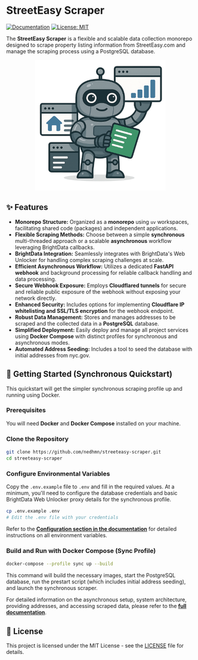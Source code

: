 # StreetEasy Scraper

[![Documentation](https://img.shields.io/badge/Documentation-Link-blue)](https://nedhmn.github.io/streeteasy-scraper/)
[![License: MIT](https://img.shields.io/badge/License-MIT-yellow.svg)](./LICENSE)

The **StreetEasy Scraper** is a flexible and scalable data collection monorepo designed to scrape property listing information from StreetEasy.com and manage the scraping process using a PostgreSQL database.

<div align="center" style="margin-bottom: 20px">
    <img src="./docs/src/assets/scraper-hero.png" alt="Scraper mascot hero section" height="350px">
</div>

## ✨ Features

- **Monorepo Structure:** Organized as a **monorepo** using `uv` workspaces, facilitating shared code (packages) and independent applications.
- **Flexible Scraping Methods:** Choose between a simple **synchronous** multi-threaded approach or a scalable **asynchronous** workflow leveraging BrightData callbacks.
- **BrightData Integration:** Seamlessly integrates with BrightData's Web Unlocker for handling complex scraping challenges at scale.
- **Efficient Asynchronous Workflow:** Utilizes a dedicated **FastAPI webhook** and background processing for reliable callback handling and data processing.
- **Secure Webhook Exposure:** Employs **Cloudflared tunnels** for secure and reliable public exposure of the webhook without exposing your network directly.
- **Enhanced Security:** Includes options for implementing **Cloudflare IP whitelisting and SSL/TLS encryption** for the webhook endpoint.
- **Robust Data Management:** Stores and manages addresses to be scraped and the collected data in a **PostgreSQL** database.
- **Simplified Deployment:** Easily deploy and manage all project services using **Docker Compose** with distinct profiles for synchronous and asynchronous modes.
- **Automated Address Seeding:** Includes a tool to seed the database with initial addresses from nyc.gov.

## 🚀 Getting Started (Synchronous Quickstart)

This quickstart will get the simpler synchronous scraping profile up and running using Docker.

### Prerequisites

You will need **Docker** and **Docker Compose** installed on your machine.

### Clone the Repository

```bash
git clone https://github.com/nedhmn/streeteasy-scraper.git
cd streeteasy-scraper
```

### Configure Environmental Variables

Copy the `.env.example` file to `.env` and fill in the required values. At a minimum, you'll need to configure the database credentials and basic BrightData Web Unlocker proxy details for the synchronous profile.

```bash
cp .env.example .env
# Edit the .env file with your credentials
```

Refer to the **[Configuration section in the documentation](https://nedhmn.github.io/streeteasy-scraper/getting-started/configuration/)** for detailed instructions on all environment variables.

### Build and Run with Docker Compose (Sync Profile)

```bash
docker-compose --profile sync up --build
```

This command will build the necessary images, start the PostgreSQL database, run the prestart script (which includes initial address seeding), and launch the synchronous scraper.

For detailed information on the asynchronous setup, system architecture, providing addresses, and accessing scraped data, please refer to the **[full documentation](https://nedhmn.github.io/streeteasy-scraper/)**.

## 📄 License

This project is licensed under the MIT License - see the [LICENSE](./LICENSE) file for details.
